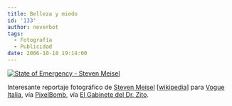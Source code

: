 ```yaml
---
title: Belleza y miedo
id: '133'
author: neverbot
tags:
  - Fotografía
  - Publicidad
date: 2006-10-18 19:14:00
---
```


[![State of Emergency - Steven Meisel](./vogue_state_of_emergency08_small.jpg "State of Emergency - Steven Meisel")](http://www.pixelbomb.com/blog/viewpix.php?img=images/2006/09/vogue_state_of_emergency08.jpg&alt=Vogue%20Italia%20State%20of%20Emergency%20by%20Steven%20Meisel "State of Emergency - Steven Meisel")

Interesante reportaje fotográfico de [Steven Meisel](http://www.artandcommerce.com/AAC/C.aspx?VP=Mod_AlbumPages.Portfolio_VPage&L4=2U1XC5J90XG&XX=Artists) \[[wikipedia](http://en.wikipedia.org/wiki/Steven_Meisel)\] para [Vogue Italia](http://www.voguevanity.it/), vía [PixelBomb](http://www.pixelbomb.com/blog/2006/09/13/fashion-meets-fear.html), vía [El Gabinete del Dr. Zito](http://drzito.blogspot.com/2006/09/glamourama.html).